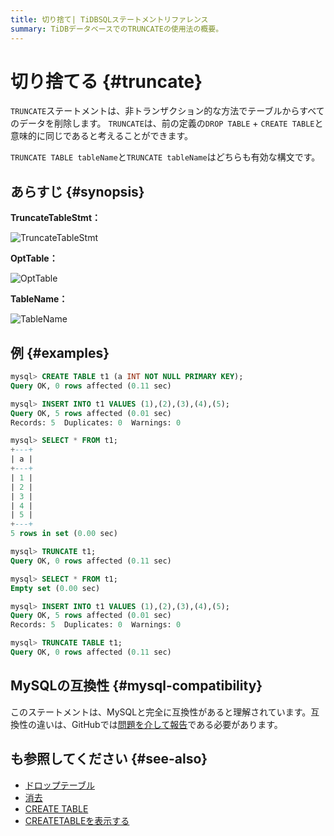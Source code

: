 ```yaml
---
title: 切り捨て| TiDBSQLステートメントリファレンス
summary: TiDBデータベースでのTRUNCATEの使用法の概要。
---
```


# 切り捨てる {#truncate}

`TRUNCATE`ステートメントは、非トランザクション的な方法でテーブルからすべてのデータを削除します。 `TRUNCATE`は、前の定義の`DROP TABLE` + `CREATE TABLE`と意味的に同じであると考えることができます。

`TRUNCATE TABLE tableName`と`TRUNCATE tableName`はどちらも有効な構文です。

## あらすじ {#synopsis}

**TruncateTableStmt：**

![TruncateTableStmt](/media/sqlgram/TruncateTableStmt.png)

**OptTable：**

![OptTable](/media/sqlgram/OptTable.png)

**TableName：**

![TableName](/media/sqlgram/TableName.png)

## 例 {#examples}

```sql
mysql> CREATE TABLE t1 (a INT NOT NULL PRIMARY KEY);
Query OK, 0 rows affected (0.11 sec)

mysql> INSERT INTO t1 VALUES (1),(2),(3),(4),(5);
Query OK, 5 rows affected (0.01 sec)
Records: 5  Duplicates: 0  Warnings: 0

mysql> SELECT * FROM t1;
+---+
| a |
+---+
| 1 |
| 2 |
| 3 |
| 4 |
| 5 |
+---+
5 rows in set (0.00 sec)

mysql> TRUNCATE t1;
Query OK, 0 rows affected (0.11 sec)

mysql> SELECT * FROM t1;
Empty set (0.00 sec)

mysql> INSERT INTO t1 VALUES (1),(2),(3),(4),(5);
Query OK, 5 rows affected (0.01 sec)
Records: 5  Duplicates: 0  Warnings: 0

mysql> TRUNCATE TABLE t1;
Query OK, 0 rows affected (0.11 sec)
```

## MySQLの互換性 {#mysql-compatibility}

このステートメントは、MySQLと完全に互換性があると理解されています。互換性の違いは、GitHubでは[問題を介して報告](https://github.com/pingcap/tidb/issues/new/choose)である必要があります。

## も参照してください {#see-also}

-   [ドロップテーブル](/sql-statements/sql-statement-drop-table.md)
-   [消去](/sql-statements/sql-statement-delete.md)
-   [CREATE TABLE](/sql-statements/sql-statement-create-table.md)
-   [CREATETABLEを表示する](/sql-statements/sql-statement-show-create-table.md)
